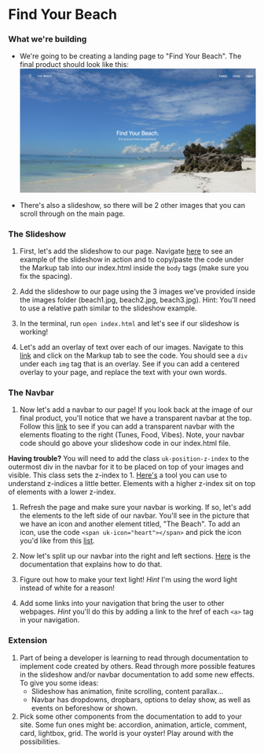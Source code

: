 # Find Your Beach

### What we're building
- We're going to be creating a landing page to "Find Your Beach". The final product should look like this: 
![example](images/landing.png)

- There's also a slideshow, so there will be 2 other images that you can scroll through on the main page. 

### The Slideshow
1. First, let's add the slideshow to our page. Navigate [here](https://getuikit.com/docs/slideshow#usage) to see an example of the slideshow in action and to copy/paste the code under the Markup tab into our index.html inside the ```body``` tags (make sure you fix the spacing). 

1. Add the slideshow to our page using the 3 images we've provided inside the images folder (beach1.jpg, beach2.jpg, beach3.jpg). Hint: You'll need to use a relative path similar to the slideshow example. 

1. In the terminal, run ```open index.html``` and let's see if our slideshow is working! 

1. Let's add an overlay of text over each of our images. Navigate to this [link](https://getuikit.com/docs/slideshow#content-overlays) and click on the Markup tab to see the code. You should see a ```div``` under each ```img``` tag that is an overlay. See if you can add a centered overlay to your page, and replace the text with your own words. 


### The Navbar

1. Now let's add a navbar to our page! If you look back at the image of our final product, you'll notice that we have a transparent navbar at the top. Follow this [link](https://getuikit.com/docs/navbar#transparent-modifier) to see if you can add a transparent navbar with the elements floating to the right (Tunes, Food, Vibes). Note, your navbar code should go above your slideshow code in our index.html file. 

**Having trouble?** You will need to add the class ```uk-position-z-index``` to the outermost div in the navbar for it to be placed on top of your images and visible. This class sets the z-index to 1. [Here's](https://developer.mozilla.org/en-US/docs/Web/CSS/z-index) a tool you can use to understand z-indices a little better. Elements with a higher z-index sit on top of elements with a lower z-index. 

1. Refresh the page and make sure your navbar is working. If so, let's add the elements to the left side of our navbar. You'll see in the picture that we have an icon and another element titled, "The Beach". To add an icon, use the code ```<span uk-icon="heart"></span>``` and pick the icon you'd like from this [list](https://getuikit.com/docs/icon#library).

1. Now let's split up our navbar into the right and left sections. [Here](https://getuikit.com/docs/navbar#multiple-navigations) is the documentation that explains how to do that.

1. Figure out how to make your text light! *Hint* I'm using the word light instead of white for a reason!

1. Add some links into your navigation that bring the user to other webpages. *Hint* you'll do this by adding a link to the href of each `<a>` tag in your navigation.



### Extension
1. Part of being a developer is learning to read through documentation to implement code created by others. Read through more possible features in the slideshow and/or navbar documentation to add some new effects. To give you some ideas: 
      - Slideshow has animation, finite scrolling, content parallax...
      - Navbar has dropdowns, dropbars, options to delay show, as well as events on beforeshow or shown.
1. Pick some other components from the documentation to add to your site. Some fun ones might be: accordion, animation, article, comment, card, lightbox, grid. The world is your oyster! Play around with the possibilities.




